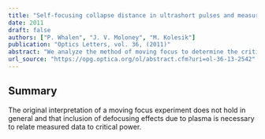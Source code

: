 ```yaml
---
title: "Self-focusing collapse distance in ultrashort pulses and measurement of nonlinear index"
date: 2011
draft: false
authors: ["P. Whalen", "J. V. Moloney", "M. Kolesik"]
publication: "Optics Letters, vol. 36, (2011)"
abstract: "We analyze the method of moving focus to determine the critical power for self-focusing by means of numerical simulation and a semianalytical model. It is shown that the original interpretation of a moving focus experiment does not hold in general and that inclusion of defocusing effects due to free electrons is necessary to relate the measured data to critical power."
url_source: "https://opg.optica.org/ol/abstract.cfm?uri=ol-36-13-2542"
---
```


## Summary

The original interpretation of a moving focus experiment does not hold in general and that inclusion of defocusing effects due to plasma is necessary to relate measured data to critical power.
